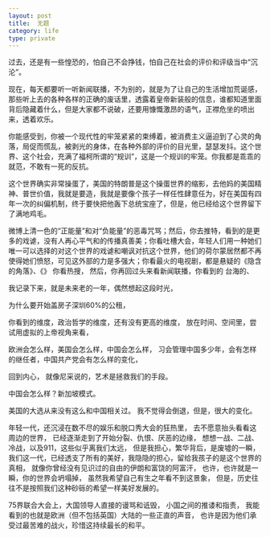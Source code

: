 ```yaml
---
layout: post
title:  无题
category: life
type: private
---
```


过去，还是有一些惶恐的，怕自己不会挣钱，怕自己在社会的评价和评级当中“沉沦”。

现在，每天都要听一听新闻联播，不为别的，就是为了让自己的生活增加荒诞感，那些听上去的各种各样的正确的废话里，透露着皇帝新装般的信息，谁都知道里面背后隐藏着什么，但是大家都不说破，还要用慷慨激昂的语气，正襟危坐的喷出来，透着欢乐。

你能感受到，你被一个现代性的牢笼紧紧的束缚着，被消费主义逼迫到了心灵的角落，局促而慌乱，被剥光的身体，在各种外部的评价的目光里，瑟瑟发抖。这个世界、这个社会，充满了福柯所谓的“规训”，这是一个规训的牢笼。你我都是乖乖的就范，不敢有一死的反抗。

这个世界确实非常操蛋了，美国的特朗普是这个操蛋世界的缩影，去他妈的美国精神、普世价值，我就是要造，我就是要像个孩子一样任性肆意任为，好在美国有四年一次的纠偏机制，终于要快把他轰下总统宝座了，但是，他已经给这个世界留下了满地鸡毛。

微博上清一色的“正能量”和对“负能量”的恶毒咒骂；然后，你去推特，看到的是更多的戏谑，没有人再心平气和的传播真善美；你看吐槽大会，年轻人们用一种她们唯一可以选择的对这个世界的戏谑和嘲讽对抗这个世界，他们的荷尔蒙居然都不再使得她们愤怒，可见这外部的力是多强大；你看最火的电视剧，都是悬疑的《隐含的角落》、《》
你看热搜，
然后，你再回过头来看新闻联播，你看到的
台海的、

我记录下来，就是未来老的一年，偶然想起这段时光，

为什么要开始盖房子深圳60%的公租，

你看到的维度，政治哲学的维度，还有没有更高的维度，
放在时间、空间里，尝试用虚拟的上帝视角来看，

欧洲会怎么样，美国会怎么样，中国会怎么样，
习会管理中国多少年，会有怎样的继任者，中国共产党会有怎么样的变化，

回到内心，
就像尼采说的，艺术是拯救我们的手段。

中国会怎么样？新加坡模式。

美国的大选从来没有这么和中国相关过。
我不觉得会倒退，但是，很大的变化。


年轻一代，还沉浸在数不尽的娱乐和脱口秀大会的狂热里，
去不愿意抬头看看这周边的世界，
已经逐渐走到了开始分裂、仇恨、厌恶的边缘，
想想一战、二战、冷战，以及911，这些似乎离我们太远，
但是我担心，繁华背后，是废墟的一瞬，
我们这一代，已经透支了所有的美好，我隐隐的担心，留给我孩子的是这个世界的真相，
就像你曾经没有见识过的自由的伊朗和富饶的阿富汗，
也许，也许就是一瞬，你的世界会坍塌掉，
虽然我希望自己有生之年看不到这景象，
但是，历史往往不是按照我们这种砂砾的希望一样美好发展的。

75界联合大会上，大国领导人直接的谩骂和诋毁，
小国之间的推诿和指责，
我能看到的也就是欧洲（但不包括英国）大陆的一些正直的声音，
也许是因为他们承受过最苦难的战火，珍惜这持续最长的和平。






